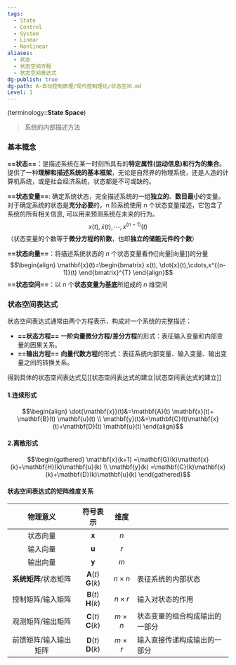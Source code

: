 ```yaml
---
tags:
  - State
  - Control
  - System
  - Linear
  - Nonlinear
aliases:
  - 状态
  - 状态空间方程
  - 状态空间表达式
dg-publish: true
dg-path: A-自动控制原理/现代控制理论/状态空间.md
Level: 1
---
```


(terminology::**State Space**)   
>系统的内部描述方法

### 基本概念
**==状态==**：是描述系统在某一时刻所具有的**特定属性(运动信息)和行为的集合**。
提供了一种**理解和描述系统的基本框架**，无论是自然界的物理系统，还是人造的计算机系统，或是社会经济系统，状态都是不可或缺的。

**==状态变量==**:  确定系统状态，完全描述系统的一组**独立的**、**数目最小**的变量。
对于确定系统的状态是**充分必要**的，n 阶系统使用 n 个状态变量描述，它包含了系统的所有相关信息, 可以用来预测系统在未来的行为。
$$x(t), \dot{x}(t),\cdots,x^{(n-1)}(t)$$
（状态变量的个数等于**微分方程的阶数**，也即**独立的储能元件的个数**）

**==状态向量==**：将描述系统状态的 $n$ 个状态变量看作[[向量\|向量]]的分量
$$\begin{align}
\mathbf{x}(t)=\begin{bmatrix}
x(t), \dot{x}(t),\cdots,x^{(n-1)}(t)
\end{bmatrix}^{T}
\end{align}$$
**==状态空间==**：以 $n$ 个**状态变量为基底**所组成的 $n$ 维空间

### 状态空间表达式
状态空间表达式通常由两个方程表示，构成对一个系统的完整描述：
- **==状态方程==**   **一阶向量微分方程/差分方程**的形式：表征输入变量和内部变量的因果关系。
- **==输出方程==**  **向量代数方程**的形式：表征系统内部变量、输入变量、输出变量之间的转换关系。

得到具体的状态空间表达式见[[状态空间表达式的建立\|状态空间表达式的建立]]
#### 1.连续形式
$$\begin{align}
\dot{\mathbf{x}}(t)&=\mathbf{A}(t) \mathbf{x}(t)+ \mathbf{B}(t) \mathbf{u}(t) \\
\mathbf{y}(t)&=\mathbf{C}(t)\mathbf{x}(t)+\mathbf{D}(t) \mathbf{u}(t)
\end{align}$$
#### 2.离散形式
$$\begin{gathered}
  \mathbf{x}(k+1)  =\mathbf{G}(k)\mathbf{x}(k)+\mathbf{H}(k)\mathbf{u}(k) \\
 \mathbf{y}(k) =\mathbf{C}(k)\mathbf{x}(k)+\mathbf{D}(k)\mathbf{u}(k)
\end{gathered}$$

#### 状态空间表达式的矩阵维度关系

|     物理意义      |                符号表示                |     维度      |                 |
| :-----------: | :--------------------------------: | :---------: | --------------- |
|     状态向量      |            $\mathbf{x}$            |     $n$     |                 |
|     输入向量      |            $\mathbf{u}$            |     $r$     |                 |
|     输出向量      |            $\mathbf{y}$            |     $m$     |                 |
| **系统矩阵**/状态矩阵 | $\mathbf{A}(t)$   $\mathbf{G}(k)$  | $n\times n$ | 表征系统的内部状态       |
|   控制矩阵/输入矩阵   | $\mathbf{B}(t)$    $\mathbf{H}(k)$ | $n\times r$ | 输入对状态的作用        |
|   观测矩阵/输出矩阵   | $\mathbf{C}(t)$   $\mathbf{C}(k)$  | $m\times n$ | 状态变量的组合构成输出的一部分 |
|  前馈矩阵/输入输出矩阵  | $\mathbf{D}(t)$   $\mathbf{D}(k)$  | $m\times r$ | 输入直接传递构成输出的一部分  |

